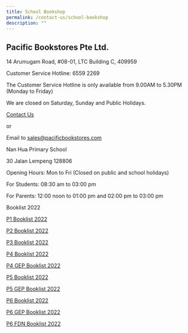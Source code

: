 ```yaml
---
title: School Bookshop
permalink: /contact-us/school-bookshop
description: ""
---
```

Pacific Bookstores Pte Ltd.
---------------------------

14 Arumugam Road, #08-01, LTC Building C, 409959

Customer Service Hotline: 6559 2269

The Customer Service Hotline is only available from 9.00AM to 5.30PM (Monday to Friday)

We are closed on Saturday, Sunday and Public Holidays.

[Contact Us](https://www.pacificbookstores.com/CMS/ContactUs)

or

Email to [sales@pacificbookstores.com](mailto:sales@pacificbookstores.com)

Nan Hua Primary School

30 Jalan Lempeng 128806

Opening Hours: Mon to Fri (Closed on public and school holidays)

For Students: 08:30 am to 03:00 pm

For Parents: 12:00 noon to 01:00 pm and 02:00 pm to 03:00 pm

Booklist 2022

[P1 Booklist 2022](https://nanhuapri.moe.edu.sg/qql/slot/u732/Contact%20Us/School%20Bookshop/2022/NHPS%202022%20P1%20Booklist.pdf)

[P2 Booklist 2022](https://nanhuapri.moe.edu.sg/qql/slot/u732/Contact%20Us/School%20Bookshop/2022/NHPS%202022%20P2%20final.pdf)

[P3 Booklist 2022](https://nanhuapri.moe.edu.sg/qql/slot/u732/Contact%20Us/School%20Bookshop/2022/NHPS%202022%20P3%20final.pdf)

[P4 Booklist 2022](https://nanhuapri.moe.edu.sg/qql/slot/u732/Contact%20Us/School%20Bookshop/2022/NHPS%202022%20P4%20final.pdf)

[P4 GEP Booklist 2022](https://nanhuapri.moe.edu.sg/qql/slot/u732/Contact%20Us/School%20Bookshop/2022/NHPS%202022%20P4%20GEP%20final.pdf)

[P5 Booklist 2022](https://nanhuapri.moe.edu.sg/qql/slot/u732/Contact%20Us/School%20Bookshop/2022/NHPS%202022%20P5%20final.pdf)

[P5 GEP Booklist 2022](https://nanhuapri.moe.edu.sg/qql/slot/u732/Contact%20Us/School%20Bookshop/2022/NHPS%202022%20P5GEP%20final.pdf)

[P6 Booklist 2022](https://nanhuapri.moe.edu.sg/qql/slot/u732/Contact%20Us/School%20Bookshop/2022/NHPS%202022%20P6%20final.pdf)

[P6 GEP Booklist 2022](https://nanhuapri.moe.edu.sg/qql/slot/u732/Contact%20Us/School%20Bookshop/2022/NHPS%202022%20P6GEP%20final.pdf)

[P6 FDN Booklist 2022](https://nanhuapri.moe.edu.sg/qql/slot/u732/Contact%20Us/School%20Bookshop/2022/NHPS%202022%20P6FDN%20final.pdf)